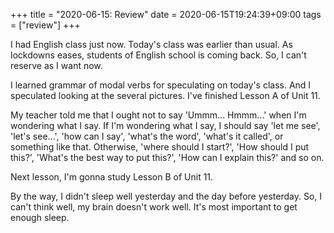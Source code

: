 +++
title =  "2020-06-15: Review"
date = 2020-06-15T19:24:39+09:00
tags = ["review"]
+++

I had English class just now.
Today's class was earlier than usual.
As lockdowns eases, students of English school is coming back.
So, I can't reserve as I want now.

I learned grammar of modal verbs for speculating on today's class.
And I speculated looking at the several pictures.
I've finished Lesson A of Unit 11.

My teacher told me that I ought not to say 'Ummm... Hmmm...' when I'm wondering what I say.
If I'm wondering what I say, I should say 'let me see', 'let's see...', 
'how can I say', 'what's the word', 'what's it called', or something like that.
Otherwise, 'where should I start?', 'How should I put this?',
'What's the best way to put this?', 'How can I explain this?' and so on.

Next lesson, I'm gonna study Lesson B of Unit 11. 

By the way, I didn't sleep well yesterday and the day before yesterday.
So, I can't think well, my brain doesn't work well.
It's most important to get enough sleep.
